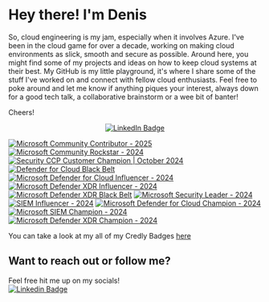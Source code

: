 # Hey there! I'm Denis

So, cloud engineering is my jam, especially when it involves Azure. I've been in the cloud game for over a decade, working on making cloud environments as slick, smooth and secure as possible. Around here, you might find some of my projects and ideas on how to keep cloud systems at their best. My GitHub is my little playground, it's where I share some of the stuff I've worked on and connect with fellow cloud enthusiasts. Feel free to poke around and let me know if anything piques your interest, always down for a good tech talk, a collaborative brainstorm or a wee bit of banter!

Cheers!


<div id="header" align="center">
 <div id="badges">
    <a href="https://www.linkedin.com/in/bogunic/">
      <img src="https://img.shields.io/badge/LinkedIn-blue?style=for-the-badge&logo=linkedin&logoColor=white" alt="LinkedIn Badge"/>
    </a>
  </div>

<p align="center">
</p>

</div>


<!--START_SECTION:badges-->
[![Microsoft Community Contributor - 2025](https://images.credly.com/size/150x150/images/96cd27f3-f113-4a4a-aa8c-5ca38bdb3edb/blob)](http://www.credly.com/badges/76a8fb29-fe77-487d-8ba3-a9d4bf6a7a11 "Microsoft Community Contributor - 2025")
[![Microsoft Community Rockstar - 2024](https://images.credly.com/size/150x150/images/0f6a2315-7908-43e8-99c3-9bb5c2459b67/image.png)](http://www.credly.com/badges/f1e847ed-31bc-4ecc-8c3e-13b94aa0875c "Microsoft Community Rockstar - 2024")
[![Security CCP Customer Champion | October 2024](https://images.credly.com/size/150x150/images/13b53652-8f3e-45cb-80f0-f90f586f4fe6/image.png)](http://www.credly.com/badges/275fd65c-8c6c-4140-82f6-34b6e3b34ed0 "Security CCP Customer Champion | October 2024")
[![Defender for Cloud Black Belt](https://images.credly.com/size/150x150/images/c9fffd4c-f790-462d-8892-ddc951e0f910/CREDLY_Microsoft_Defender_for_Cloud_Black_Belt_V1.png)](http://www.credly.com/badges/38c49f96-af3f-42f3-9249-40333077e066 "Defender for Cloud Black Belt")
[![Microsoft Defender for Cloud Influencer - 2024](https://images.credly.com/size/150x150/images/700a8114-e424-463d-bb0d-c2589b34db9a/image.png)](http://www.credly.com/badges/056f87eb-10c4-4b37-8ec8-039d0efde52d "Microsoft Defender for Cloud Influencer - 2024")
[![Microsoft Defender XDR Influencer - 2024](https://images.credly.com/size/150x150/images/741877a0-46d9-4054-a395-388e5e539448/image.png)](http://www.credly.com/badges/2c72ca8b-79fe-45d9-afe5-f0904b0e7a77 "Microsoft Defender XDR Influencer - 2024")
[![Microsoft Defender XDR Black Belt](https://images.credly.com/size/150x150/images/54ac29d3-ffa7-4f7b-93f0-cfdae963191f/image.png)](http://www.credly.com/badges/2f7b1caf-e6cf-4fd2-a653-6b830c75ec5b "Microsoft Defender XDR Black Belt")
[![Microsoft Security Leader - 2024](https://images.credly.com/size/150x150/images/bfdd477b-f61c-4f2b-917e-c1d1c927c458/image.png)](http://www.credly.com/badges/b6bcc2c9-c277-4138-8875-a5119adf0876 "Microsoft Security Leader - 2024")
[![SIEM Influencer - 2024](https://images.credly.com/size/150x150/images/3250c29b-2d23-46af-86cd-2ffa12d3afad/image.png)](http://www.credly.com/badges/3f725b00-0ed8-42b6-882c-f130d485daba "SIEM Influencer - 2024")
[![Microsoft Defender for Cloud Champion - 2024](https://images.credly.com/size/150x150/images/ad679bba-a220-4cfb-8ceb-1cb571b6c1e1/image.png)](http://www.credly.com/badges/b16f077f-b5ce-4989-9c73-f474fdbce70d "Microsoft Defender for Cloud Champion - 2024")
[![Microsoft SIEM Champion - 2024](https://images.credly.com/size/150x150/images/9de0181b-fcef-4e3a-b961-4a71fc3c7d0a/image.png)](http://www.credly.com/badges/598fa02a-53d5-42ec-9469-0193fba2b10c "Microsoft SIEM Champion - 2024")
[![Microsoft Defender XDR Champion - 2024](https://images.credly.com/size/150x150/images/eeb83d7c-c953-44d0-b297-5e017e15a086/image.png)](http://www.credly.com/badges/cb8e70cf-63c6-4dc2-ba62-260e85e7cc8a "Microsoft Defender XDR Champion - 2024")
<!--END_SECTION:badges-->


You can take a look at my all of my Credly Badges  [here](https://www.credly.com/users/denis-bogunic/badges)

## Want to reach out or follow me?
Feel free hit me up on my socials!
<br>
[![Linkedin Badge](https://img.shields.io/badge/LinkedIn-blue?style=flat&logo=Linkedin&logoColor=white)](https://www.linkedin.com/in/bogunic/)
</br>
